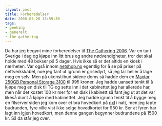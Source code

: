 ```yaml
---
layout: post
title: Forberedelser
date: 2006-03-28 13:59:30
tags: 
- geeking
- generelt
- the-gathering
---
```

Da har jeg begynt mine forberedelser til <a href="http://gathering.org/" title="The Gathering 2006">The Gathering 2006</a>. Var en tur i Sverige i dag og kjøpe inn litt brus og andre nødvendigheter, tror det skal holde med 48 bokser på 5 dager. Hvis ikke så er det altids en kiosk i nærheten. Var også innom <a href="http://www.netshop.no/">netshop.no</a> egentlig for å se på priser på nettverkskabel, noe jeg fant ut igrunn er grisedyrt, så jeg tar heller å lage meg en selv. Men på ukenstilbud sidene dems så hadde dem en <a href="http://www.maxtor.com/portal/site/Maxtor/menuitem.ba88f6d7cf664718376049b291346068/?channelpath=/en_us/Products/External%20Storage/Maxtor%20Basics%20Family/Personal%20Storage%203100&productview=Overview">Maxtor 250GB Personal Storage 3100</a> til 995 kroner. Jeg hadde uansett tenkt til å kjøpe meg en disk til TG og sette inn i det kabinettet jeg har allerede har, men når det kostet 100 kr mer for en disk i kabinett så fant jeg ut at det var likeså dumt å kjøpe med kabinettet. Jeg hadde igrunn tenkt til å bygge meg en filserver siden jeg kom over et bra hovedkort på <a href="http://www.qxl.no">qxl</a> i natt, men jeg tapte budrunden, fyre ville vist ikke selge hovedkortet for 950 kr. Ser at fyren har lagt inn igjen hovedkort, men denne gangen begynner budrundene på 1500 kr. Så da står jeg over.